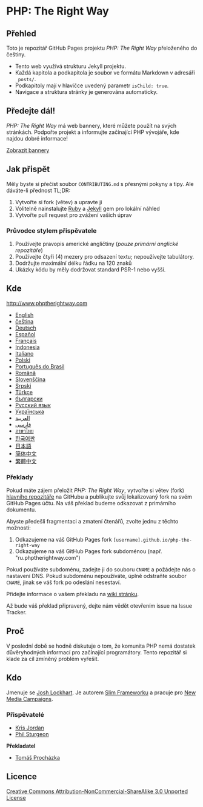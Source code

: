 # PHP: The Right Way

## Přehled

Toto je repozitář GitHub Pages projektu _PHP: The Right Way_ přeloženého do češtiny.

* Tento web využívá strukturu Jekyll projektu.
* Každá kapitola a podkapitola je soubor ve formátu Markdown v adresáři `_posts/`.
* Podkapitoly mají v hlavičce uvedený parametr `isChild: true`.
* Navigace a struktura stránky je generována automaticky.

## Předejte dál!

_PHP: The Right Way_ má web bannery, které můžete použít na svých stránkách. Podpořte projekt a informujte začínající
PHP vývojáře, kde najdou dobré informace!

[Zobrazit bannery](http://www.phptherightway.com/banners.html)

## Jak přispět

Měly byste si přečíst soubor `CONTRIBUTING.md` s přesnými pokyny a tipy. Ale dáváte-li přednost TL;DR:

1. Vytvořte si fork (větev) a upravte ji
2. Volitelně nainstalujte [Ruby](https://rvm.io/rvm/install/) a [Jekyll](https://github.com/mojombo/jekyll/) gem pro lokální náhled
3. Vytvořte pull request pro zvážení vašich úprav

### Průvodce stylem přispěvatele

1. Používejte pravopis americké angličtiny (*pouze primární anglické repozitáře*)
2. Používejte čtyři (4) mezery pro odsazení textu; nepoužívejte tabulátory.
3. Dodržujte maximální délku řádku na 120 znaků
4. Ukázky kódu by měly dodržovat standard PSR-1 nebo vyšší.

## Kde

<http://www.phptherightway.com>

* [English](http://www.phptherightway.com)
* [čeština](http://cs.phptherightway.com)
* [Deutsch](http://rwetzlmayr.github.io/php-the-right-way)
* [Español](http://phpdevenezuela.github.io/php-the-right-way)
* [Français](http://eilgin.github.io/php-the-right-way/)
* [Indonesia](http://id.phptherightway.com)
* [Italiano](http://it.phptherightway.com)
* [Polski](http://pl.phptherightway.com)
* [Português do Brasil](http://br.phptherightway.com)
* [Română](https://bgui.github.io/php-the-right-way/)
* [Slovenščina](http://sl.phptherightway.com)
* [Srpski](http://phpsrbija.github.io/php-the-right-way/)
* [Türkçe](http://hkulekci.github.io/php-the-right-way/)
* [български](http://bg.phptherightway.com)
* [Русский язык](http://getjump.github.io/ru-php-the-right-way)
* [Українська](http://iflista.github.io/php-the-right-way/)
* [العربية](https://adaroobi.github.io/php-the-right-way/)
* [فارسى](http://novid.github.io/php-the-right-way/)
* [ภาษาไทย](https://apzentral.github.io/php-the-right-way/)
* [한국어판](http://modernpug.github.io/php-the-right-way)
* [日本語](http://ja.phptherightway.com)
* [简体中文](http://laravel-china.github.io/php-the-right-way/)
* [繁體中文](http://laravel-taiwan.github.io/php-the-right-way)

### Překlady

Pokud máte zájem přeložit _PHP: The Right Way_, vytvořte si větev (fork)
[hlavního repozitáře](https://github.com/codeguy/php-the-right-way/) na GitHubu a publikujte svůj lokalizovaný
fork na svém GitHub Pages účtu. Na váš překlad budeme odkazovat z primárního dokumentu.

Abyste předešli fragmentaci a zmatení čtenářů, zvolte jednu z těchto možností:

1. Odkazujeme na váš GitHub Pages fork `[username].github.io/php-the-right-way`
2. Odkazujeme na váš GitHub Pages fork subdoménou (např. "ru.phptherightway.com")

Pokud používáte subdoménu, zadejte ji do souboru `CNAME` a požádejte nás o nastavení DNS. Pokud subdoménu nepoužíváte,
úplně odstraňte soubor `CNAME`, jinak se váš fork po odeslání nesestaví.

Přidejte informace o vašem překladu na [wiki stránku](https://github.com/codeguy/php-the-right-way/wiki/Translations).

Až bude váš překlad připravený, dejte nám vědět otevřením issue na Issue Tracker.

## Proč

V poslední době se hodně diskutuje o tom, že komunita PHP nemá dostatek důvěryhodných informací pro začínající
programátory. Tento repozitář si klade za cíl zmíněný problém vyřešit.

## Kdo

Jmenuje se [Josh Lockhart](http://twitter.com/codeguy). Je autorem [Slim Frameworku](http://www.slimframework.com/) a pracuje pro [New Media Campaigns](http://www.newmediacampaigns.com/).

### Přispěvatelé

* [Kris Jordan](http://krisjordan.com/)
* [Phil Sturgeon](http://philsturgeon.co.uk/)

**Překladatel**

* [Tomáš Procházka](https://github.com/tomchuck/)

## Licence

[Creative Commons Attribution-NonCommercial-ShareAlike 3.0 Unported License](http://creativecommons.org/licenses/by-nc-sa/3.0/)
